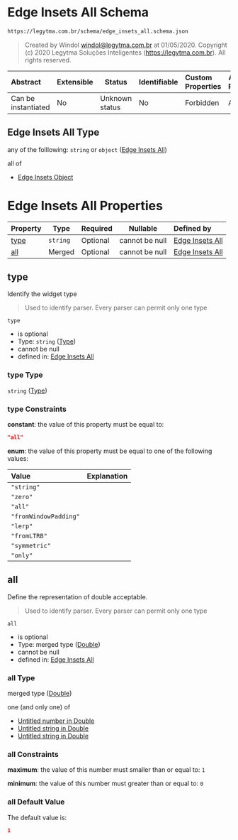 # Edge Insets All Schema

```txt
https://legytma.com.br/schema/edge_insets_all.schema.json
```




> Created by Windol [windol@legytma.com.br](mailto:windol@legytma.com.br) at 01/05/2020.
> Copyright (c) 2020 Legytma Soluções Inteligentes (<https://legytma.com.br>). All rights reserved.
>

| Abstract            | Extensible | Status         | Identifiable | Custom Properties | Additional Properties | Access Restrictions | Defined In                                                                                  |
| :------------------ | ---------- | -------------- | ------------ | :---------------- | --------------------- | ------------------- | ------------------------------------------------------------------------------------------- |
| Can be instantiated | No         | Unknown status | No           | Forbidden         | Allowed               | none                | [edge_insets_all.schema.json](../schema/edge_insets_all.schema.json "open original schema") |

## Edge Insets All Type

any of the folllowing: `string` or `object` ([Edge Insets All](edge_insets_all.md))

all of

-   [Edge Insets Object](edge_insets-oneof-edge-insets-object.md "check type definition")

# Edge Insets All Properties

| Property      | Type     | Required | Nullable       | Defined by                                                                                                                              |
| :------------ | -------- | -------- | -------------- | :-------------------------------------------------------------------------------------------------------------------------------------- |
| [type](#type) | `string` | Optional | cannot be null | [Edge Insets All](edge_insets_all-properties-type.md "https&#x3A;//legytma.com.br/schema/edge_insets_all.schema.json#/properties/type") |
| [all](#all)   | Merged   | Optional | cannot be null | [Edge Insets All](app_bar_theme-properties-double.md "https&#x3A;//legytma.com.br/schema/double.schema.json#/properties/all")           |

## type

Identify the widget type


> Used to identify parser. Every parser can permit only one type
>

`type`

-   is optional
-   Type: `string` ([Type](edge_insets_all-properties-type.md))
-   cannot be null
-   defined in: [Edge Insets All](edge_insets_all-properties-type.md "https&#x3A;//legytma.com.br/schema/edge_insets_all.schema.json#/properties/type")

### type Type

`string` ([Type](edge_insets_all-properties-type.md))

### type Constraints

**constant**: the value of this property must be equal to:

```json
"all"
```

**enum**: the value of this property must be equal to one of the following values:

| Value                 | Explanation |
| :-------------------- | ----------- |
| `"string"`            |             |
| `"zero"`              |             |
| `"all"`               |             |
| `"fromWindowPadding"` |             |
| `"lerp"`              |             |
| `"fromLTRB"`          |             |
| `"symmetric"`         |             |
| `"only"`              |             |

## all

Define the representation of double acceptable.


> Used to identify parser. Every parser can permit only one type
>

`all`

-   is optional
-   Type: merged type ([Double](app_bar_theme-properties-double.md))
-   cannot be null
-   defined in: [Edge Insets All](app_bar_theme-properties-double.md "https&#x3A;//legytma.com.br/schema/double.schema.json#/properties/all")

### all Type

merged type ([Double](app_bar_theme-properties-double.md))

one (and only one) of

-   [Untitled number in Double](double-definitions-doublenumber.md "check type definition")
-   [Untitled string in Double](double-definitions-doublestring.md "check type definition")
-   [Untitled string in Double](double-definitions-doubleenum.md "check type definition")

### all Constraints

**maximum**: the value of this number must smaller than or equal to: `1`

**minimum**: the value of this number must greater than or equal to: `0`

### all Default Value

The default value is:

```json
1
```
